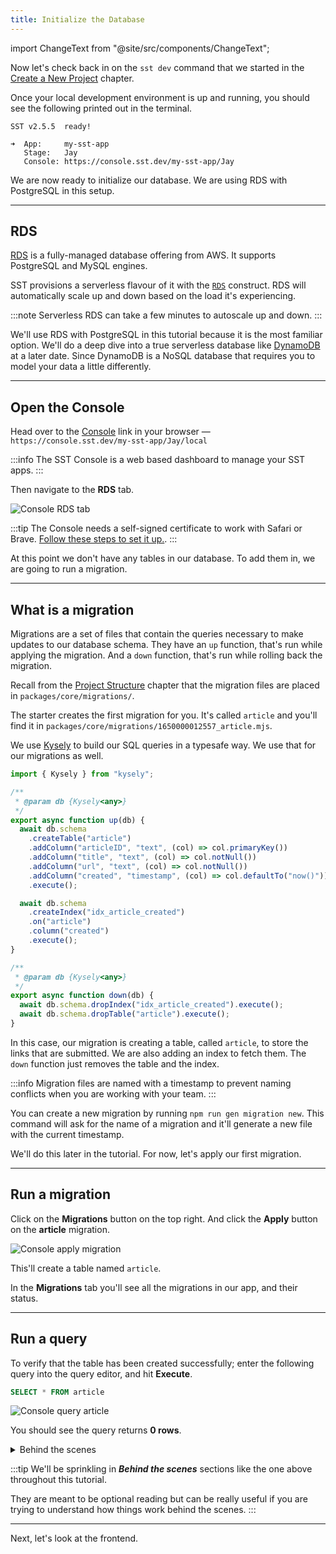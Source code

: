```yaml
---
title: Initialize the Database
---
```


import ChangeText from "@site/src/components/ChangeText";

Now let's check back in on the `sst dev` command that we started in the [Create a New Project](create-a-new-project.md) chapter.

Once your local development environment is up and running, you should see the following printed out in the terminal.

```
SST v2.5.5  ready!

➜  App:     my-sst-app
   Stage:   Jay
   Console: https://console.sst.dev/my-sst-app/Jay
```

We are now ready to initialize our database. We are using RDS with PostgreSQL in this setup.

---

## RDS

[RDS](https://docs.aws.amazon.com/AmazonRDS/latest/AuroraUserGuide/aurora-serverless.html) is a fully-managed database offering from AWS. It supports PostgreSQL and MySQL engines.

SST provisions a serverless flavour of it with the [`RDS`](../constructs/RDS.md) construct. RDS will automatically scale up and down based on the load it's experiencing.

:::note
Serverless RDS can take a few minutes to autoscale up and down.
:::

We'll use RDS with PostgreSQL in this tutorial because it is the most familiar option. We'll do a deep dive into a true serverless database like [DynamoDB](https://aws.amazon.com/dynamodb/) at a later date. Since DynamoDB is a NoSQL database that requires you to model your data a little differently.

---

## Open the Console

<ChangeText>

Head over to the [Console](../console.md) link in your browser — `https://console.sst.dev/my-sst-app/Jay/local`

</ChangeText>

:::info
The SST Console is a web based dashboard to manage your SST apps.
:::

<ChangeText>

Then navigate to the **RDS** tab.

</ChangeText>

![Console RDS tab](/img/initialize-database/console-rds-tab.png)

:::tip
The Console needs a self-signed certificate to work with Safari or Brave. [Follow these steps to set it up.](../console.md#safari-and-brave).
:::

At this point we don't have any tables in our database. To add them in, we are going to run a migration.

---

## What is a migration

Migrations are a set of files that contain the queries necessary to make updates to our database schema. They have an `up` function, that's run while applying the migration. And a `down` function, that's run while rolling back the migration.

Recall from the [Project Structure](project-structure.md) chapter that the migration files are placed in `packages/core/migrations/`.

The starter creates the first migration for you. It's called `article` and you'll find it in `packages/core/migrations/1650000012557_article.mjs`.

We use [Kysely](https://kysely-org.github.io/kysely/) to build our SQL queries in a typesafe way. We use that for our migrations as well.

```js title="packages/core/migrations/1650000012557_article.mjs"
import { Kysely } from "kysely";

/**
 * @param db {Kysely<any>}
 */
export async function up(db) {
  await db.schema
    .createTable("article")
    .addColumn("articleID", "text", (col) => col.primaryKey())
    .addColumn("title", "text", (col) => col.notNull())
    .addColumn("url", "text", (col) => col.notNull())
    .addColumn("created", "timestamp", (col) => col.defaultTo("now()"))
    .execute();

  await db.schema
    .createIndex("idx_article_created")
    .on("article")
    .column("created")
    .execute();
}

/**
 * @param db {Kysely<any>}
 */
export async function down(db) {
  await db.schema.dropIndex("idx_article_created").execute();
  await db.schema.dropTable("article").execute();
}
```

In this case, our migration is creating a table, called `article`, to store the links that are submitted. We are also adding an index to fetch them. The `down` function just removes the table and the index.

:::info
Migration files are named with a timestamp to prevent naming conflicts when you are working with your team.
:::

You can create a new migration by running `npm run gen migration new`. This command will ask for the name of a migration and it'll generate a new file with the current timestamp.

We'll do this later in the tutorial. For now, let's apply our first migration.

---

## Run a migration

<ChangeText>

Click on the **Migrations** button on the top right. And click the **Apply** button on the **article** migration.

</ChangeText>

![Console apply migration](/img/initialize-database/console-apply-migration.png)

This'll create a table named `article`.

In the **Migrations** tab you'll see all the migrations in our app, and their status.

---

## Run a query

To verify that the table has been created successfully; enter the following query into the query editor, and hit **Execute**.

```sql
SELECT * FROM article
```

![Console query article](/img/initialize-database/console-query-article.png)

You should see the query returns **0 rows**.

<details>
<summary>Behind the scenes</summary>

Let's quickly recap what we've done so far:

1. We ran `sst dev` to start the [Live Lambda Dev](../live-lambda-development.md) environment and the [SST Console](../console.md).
2. Deployed the infrastructure for our app to AWS:
   - Including a RDS PostgreSQL database based on `stacks/Database.ts`.
3. We then opened up the Console and ran a migration in `packages/core/migrations/`.
4. It created an `article` table that we'll use to store the links our users will submit.

Finally, to test that everything is working, we queried our database.

</details>

:::tip
We'll be sprinkling in _**Behind the scenes**_ sections like the one above throughout this tutorial.

They are meant to be optional reading but can be really useful if you are trying to understand how things work behind the scenes.
:::

---

Next, let's look at the frontend.
